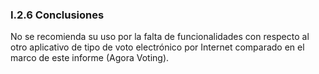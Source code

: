 ### I.2.6 Conclusiones

No se recomienda su uso por la falta de funcionalidades con respecto al otro aplicativo de tipo de voto electrónico por Internet comparado en el marco de este informe \(Agora Voting\).





